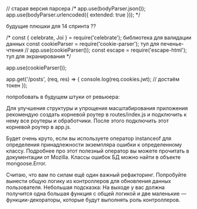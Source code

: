 
// старая версия парсера
/* app.use(bodyParser.json());
app.use(bodyParser.urlencoded({ extended: true })); */

будущие плюшки для 14 спринта ??

/*
const { celebrate, Joi } = require('celebrate'); библиотека для валидации данных
const cookieParser = require('cookie-parser'); тул для печенье-чтения // app.use(cookieParser());
const escape = require('escape-html'); тул для экранирования
*/

app.use(cookieParser());

app.get('/posts', (req, res) => {
  console.log(req.cookies.jwt); // достаём токен
}); 



попробовать в будущем штуки от ревьюера:

Для улучшения структуры и упрощения масштабирования приложения рекомендую создать корневой роутер в routes/index.js и подключить к нему все роутеры и обработчики. После этого подключить этот корневой роутер в app.js.

Будет очень круто, если вы используете оператор instanceof для определения принадлежности экземпляра ошибки к определенному классу. Подробнее про этот полезный оператор вы можете прочитать в документации от Mozilla. Классы ошибок БД можно найти в объекте mongoose.Error.

Считаю, что вам по силам ещё один важный рефакторинг. Попробуйте вынести общую логику из контроллеров для обновления данных пользователя. Небольшая подсказка: На выходе у вас должна получится одна большая функция с общей логикой и две маленькие — функции-декораторы, которые будут выполнять роль контроллеров. 
